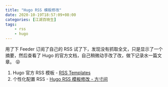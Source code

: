 ```yaml
---
title: "Hugo RSS 模板修改"
date: 2020-10-19T18:57:09+08:00
categories: [江湖百晓生]
tags:
    - rss
    - hugo
---
```


用了下 Feeder 订阅了自己的 RSS 试了下，发现没有抓取全文，只是显示了一个摘要，然后查看了 Hugo 的官方文档，自己稍微动手改了改，做下记录水一篇文章。 😝

1. Hugo 官方 RSS 模板 - [RSS Templates](https://gohugo.io/templates/rss/)
2. 个性化配置 RSS - [Hugo RSS 模板修改 - 方寸间](https://10101.io/2019/05/01/hugo-rss)
